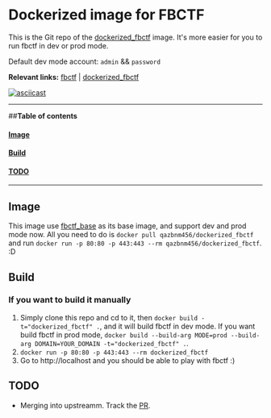 # Dockerized image for FBCTF

This is the Git repo of the [dockerized_fbctf](https://hub.docker.com/r/qazbnm456/dockerized_fbctf/) image. It's more easier for you to run fbctf in dev or prod mode.

Default dev mode account: `admin` && `password`

**Relevant links:**
 [fbctf](https://github.com/facebook/fbctf) |
 [dockerized_fbctf](https://hub.docker.com/r/qazbnm456/dockerized_fbctf/)

[![asciicast](https://asciinema.org/a/45614.png)](https://asciinema.org/a/45614)

---------------------------------------

##**Table of contents**

#### [Image](#image)
#### [Build](#build)
#### [TODO](#todo)

---------------------------------------

<a name="image"></a>
## Image

This image use [fbctf_base](https://hub.docker.com/r/qazbnm456/fbctf_base/) as its base image, and support dev and prod mode now.
All you need to do is `docker pull qazbnm456/dockerized_fbctf` and run `docker run -p 80:80 -p 443:443 --rm qazbnm456/dockerized_fbctf`. :D

<a name="build"></a>
## Build

### If you want to build it manually

1. Simply clone this repo and cd to it, then `docker build -t="dockerized_fbctf" .`, and it will build fbctf in dev mode. If you want build fbctf in prod mode, `docker build --build-arg MODE=prod --build-arg DOMAIN=YOUR_DOMAIN -t="dockerized_fbctf" .`.
2. `docker run -p 80:80 -p 443:443 --rm dockerized_fbctf`
3. Go to http://localhost and you should be able to play with fbctf :)

<a name="todo"></a>
## TODO

 - Merging into upstreamm. Track the [PR](https://github.com/facebook/fbctf/pull/36).
